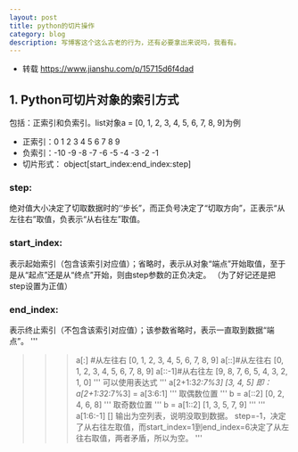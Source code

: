```yaml
---
layout: post
title: python的切片操作
category: blog
description: 写博客这个这么古老的行为，还有必要拿出来说吗，我看有。
---
```

- 转载
https://www.jianshu.com/p/15715d6f4dad
## 1. Python可切片对象的索引方式
包括：正索引和负索引。list对象a = [0, 1, 2, 3, 4, 5, 6, 7, 8, 9]为例
- 正索引：0 1 2 3 4 5 6 7 8 9
- 负索引：-10 -9 -8 -7 -6 -5 -4 -3 -2 -1
- 切片形式：
object[start_index:end_index:step]
### step:
绝对值大小决定了切取数据时的‘‘步长”，而正负号决定了“切取方向”，正表示“从左往右”取值，负表示“从右往左”取值。
### start_index:
表示起始索引（包含该索引对应值）；省略时，表示从对象“端点”开始取值，至于是从“起点”还是从“终点”开始，则由step参数的正负决定。
（为了好记还是把step设置为正值）
### end_index:
表示终止索引（不包含该索引对应值）；该参数省略时，表示一直取到数据“端点”。
'''
>>>a[:] #从左往右
>>> [0, 1, 2, 3, 4, 5, 6, 7, 8, 9]
>>>a[::]#从左往右
>>> [0, 1, 2, 3, 4, 5, 6, 7, 8, 9]
>>>a[::-1]#从右往左
>>> [9, 8, 7, 6, 5, 4, 3, 2, 1, 0]
'''
可以使用表达式
'''
>>>a[2+1:3*2:7%3]
>>> [3, 4, 5]
即：a[2+1:3*2:7%3] = a[3:6:1]
'''
取偶数位置
'''
>>>b = a[::2]
[0, 2, 4, 6, 8]
'''
取奇数位置
'''
>>>b = a[1::2]
[1, 3, 5, 7, 9]
'''
'''
>>>a[1:6:-1]
>>> []
输出为空列表，说明没取到数据。
step=-1，决定了从右往左取值，而start_index=1到end_index=6决定了从左往右取值，两者矛盾，所以为空。
'''